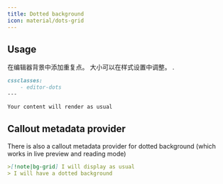 ```yaml
---
title: Dotted background
icon: material/dots-grid
---
```


## Usage
在编辑器背景中添加重复点。 大小可以在样式设置中调整。
.

```md
cssclasses:
    - editor-dots
---

Your content will render as usual
```

## Callout metadata provider
There is also a callout metadata provider for dotted background (which works in live preview and reading mode)

```md
>[!note|bg-grid] I will display as usual
> I will have a dotted background
```